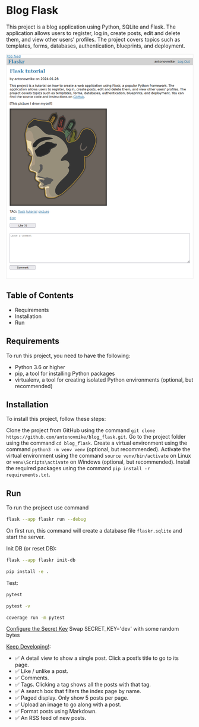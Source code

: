 # Blog Flask

This project is a blog application using Python, SQLite and Flask. The application allows users to register, log in, create posts, edit and delete them, and view other users' profiles. The project covers topics such as templates, forms, databases, authentication, blueprints, and deployment. 

![text chat](https://github.com/antonovmike/blog_flask/blob/main/screenshots/blog_post.png)


## Table of Contents
- Requirements
- Installation
- Run

## Requirements
To run this project, you need to have the following:
- Python 3.6 or higher
- pip, a tool for installing Python packages
- virtualenv, a tool for creating isolated Python environments (optional, but recommended)

## Installation
To install this project, follow these steps:

Clone the project from GitHub using the command `git clone https://github.com/antonovmike/blog_flask.git`. Go to the project folder using the command `cd blog_flask`. Create a virtual environment using the command `python3 -m venv venv` (optional, but recommended). Activate the virtual environment using the command `source venv/bin/activate` on Linux or `venv\Scripts\activate` on Windows (optional, but recommended). Install the required packages using the command `pip install -r requirements.txt`.

## Run
To run the projsect use command
```bash
flask --app flaskr run --debug
```
On first run, this command will create a database file `flaskr.sqlite` and start the server.

Init DB (or reset DB):
```bash
flask --app flaskr init-db
```
```bash
pip install -e .
```
Test:
```bash
pytest
```
```bash
pytest -v
```
```bash
coverage run -m pytest
```

[Configure the Secret Key](https://flask.palletsprojects.com/en/2.3.x/tutorial/deploy/#configure-the-secret-key)
Swap SECRET_KEY='dev' with some random bytes

[Keep Developing!](https://flask.palletsprojects.com/en/3.0.x/tutorial/next/):

- ✅ A detail view to show a single post. Click a post’s title to go to its page.
- ✅ Like / unlike a post.
- ✅ Comments.
- ✅ Tags. Clicking a tag shows all the posts with that tag.
- ✅ A search box that filters the index page by name.
- ✅ Paged display. Only show 5 posts per page.
- ✅ Upload an image to go along with a post.
- ✅ Format posts using Markdown.
- ✅ An RSS feed of new posts.
